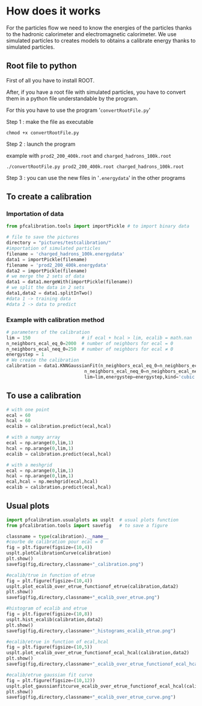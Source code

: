 # How does it works
For the particles flow we need to know the energies of the particles thanks to the hadronic calorimeter and electromagnetic calorimeter.
We use simulated particles to creates models to obtains a calibrate energy thanks to simulated particles.

## Root file to python
First of all you have to install ROOT.

After, if you have a root file with simulated particles, you have to convert them in a python file understandable by the program.

For this you have to use the program '`convertRootFile.py`'

Step 1 : make the file as executable

`chmod +x convertRootFile.py`

Step 2 : launch the program

example with `prod2_200_400k.root` and `charged_hadrons_100k.root`

`./convertRootFile.py prod2_200_400k.root charged_hadrons_100k.root`

Step 3 : you can use the new files in '`.energydata`' in the other programs

## To create a calibration
### Importation of data
```python
from pfcalibration.tools import importPickle # to import binary data

# file to save the pictures
directory = "pictures/testcalibration/"
#importation of simulated particles
filename = 'charged_hadrons_100k.energydata'
data1 = importPickle(filename)
filename = 'prod2_200_400k.energydata'
data2 = importPickle(filename)
# we merge the 2 sets of data
data1 = data1.mergeWith(importPickle(filename))
# we split the data in 2 sets
data1,data2 = data1.splitInTwo()
#data 1 -> training data
#data 2 -> data to predict
```

### Example with calibration method
```python
# parameters of the calibration
lim = 150                   # if ecal + hcal > lim, ecalib = math.nan
n_neighbors_ecal_eq_0=2000  # number of neighbors for ecal = 0
n_neighbors_ecal_neq_0=250  # number of neighbors for ecal ≠ 0
energystep = 1
# We create the calibration
calibration = data1.KNNGaussianFit(n_neighbors_ecal_eq_0=n_neighbors_ecal_eq_0,
                             n_neighbors_ecal_neq_0=n_neighbors_ecal_neq_0,
                             lim=lim,energystep=energystep,kind='cubic')
```

## To use a calibration
```python
# with one point
ecal = 60
hcal = 60
ecalib = calibration.predict(ecal,hcal)

# with a numpy array
ecal = np.arange(0,lim,1)
hcal = np.arange(0,lim,1)
ecalib = calibration.predict(ecal,hcal)

# with a meshgrid
ecal = np.arange(0,lim,1)
hcal = np.arange(0,lim,1)
ecal,hcal = np.meshgrid(ecal,hcal)
ecalib = calibration.predict(ecal,hcal)
```

## Usual plots
```python
import pfcalibration.usualplots as usplt  # usual plots function 
from pfcalibration.tools import savefig   # to save a figure

classname = type(calibration).__name__
#courbe de calibration pour ecal = 0
fig = plt.figure(figsize=(10,4))
usplt.plotCalibrationCurve(calibration)
plt.show()
savefig(fig,directory,classname+"_calibration.png")

#ecalib/true in function of etrue
fig = plt.figure(figsize=(10,4))
usplt.plot_ecalib_over_etrue_functionof_etrue(calibration,data2)
plt.show()
savefig(fig,directory,classname+"_ecalib_over_etrue.png")

#histogram of ecalib and etrue
fig = plt.figure(figsize=(10,8))
usplt.hist_ecalib(calibration,data2)
plt.show()
savefig(fig,directory,classname+"_histograms_ecalib_etrue.png")

#ecalib/etrue in function of ecal,hcal
fig = plt.figure(figsize=(10,5))
usplt.plot_ecalib_over_etrue_functionof_ecal_hcal(calibration,data2)
plt.show()
savefig(fig,directory,classname+"_ecalib_over_etrue_functionof_ecal_hcal.png")

#ecalib/etrue gaussian fit curve
fig = plt.figure(figsize=(10,12))
usplt.plot_gaussianfitcurve_ecalib_over_etrue_functionof_ecal_hcal(calibration,data2)
plt.show()
savefig(fig,directory,classname+"_ecalib_over_etrue_curve.png")
```